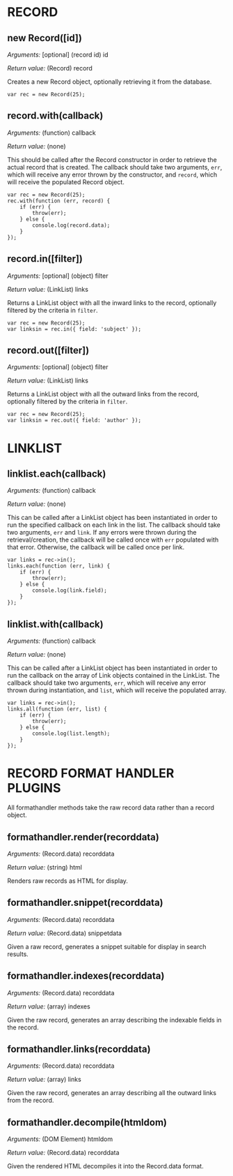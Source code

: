 RECORD
======

new Record([id])
----------------

*Arguments:* [optional] (record id) id

*Return value:* (Record) record

Creates a new Record object, optionally retrieving it from the database.

    var rec = new Record(25);


record.with(callback)
---------------------

*Arguments:* (function) callback

*Return value:* (none)

This should be called after the Record constructor in order to retrieve the
actual record that is created. The callback should take two arguments, `err`,
which will receive any error thrown by the constructor, and `record`, which will
receive the populated Record object.

    var rec = new Record(25);
    rec.with(function (err, record) {
        if (err) {
            throw(err);
        } else {
            console.log(record.data);
        }
    });

record.in([filter])
-------------------

*Arguments:* [optional] (object) filter

*Return value:* (LinkList) links

Returns a LinkList object with all the inward links to the record, optionally
filtered by the criteria in `filter`.

    var rec = new Record(25);
    var linksin = rec.in({ field: 'subject' });


record.out([filter])
--------------------

*Arguments:* [optional] (object) filter

*Return value:* (LinkList) links

Returns a LinkList object with all the outward links from the record, optionally
filtered by the criteria in `filter`.

    var rec = new Record(25);
    var linksin = rec.out({ field: 'author' });


LINKLIST
========

linklist.each(callback)
-----------------------

*Arguments:* (function) callback

*Return value:* (none)

This can be called after a LinkList object has been instantiated in order to
run the specified callback on each link in the list. The callback should take
two arguments, `err` and `link`. If any errors were thrown during the
retrieval/creation, the callback will be called once with `err` populated with
that error. Otherwise, the callback will be called once per link.

    var links = rec->in();
    links.each(function (err, link) {
        if (err) {
            throw(err);
        } else {
            console.log(link.field);
        }
    });


linklist.with(callback)
--------------

*Arguments:* (function) callback

*Return value:* (none)

This can be called after a LinkList object has been instantiated in order to
run the callback on the array of Link objects contained in the LinkList.
The callback should take two arguments, `err`, which will receive any error
thrown during instantiation, and `list`, which will receive the populated array.

    var links = rec->in();
    links.all(function (err, list) {
        if (err) {
            throw(err);
        } else {
            console.log(list.length);
        }
    });


RECORD FORMAT HANDLER PLUGINS
=============================

All formathandler methods take the raw record data rather than a record object.

formathandler.render(recorddata)
--------------------------------

*Arguments:* (Record.data) recorddata

*Return value:* (string) html

Renders raw records as HTML for display.


formathandler.snippet(recorddata)
---------------------------------

*Arguments:* (Record.data) recorddata

*Return value:* (Record.data) snippetdata

Given a raw record, generates a snippet suitable for display in search results.


formathandler.indexes(recorddata)
---------------------------------

*Arguments:* (Record.data) recorddata

*Return value:* (array) indexes

Given the raw record, generates an array describing the indexable fields in the
record.


formathandler.links(recorddata)
-------------------------------

*Arguments:* (Record.data) recorddata

*Return value:* (array) links

Given the raw record, generates an array describing all the outward links from the
record.

formathandler.decompile(htmldom)
--------------------------------

*Arguments:* (DOM Element) htmldom

*Return value:* (Record.data) recorddata

Given the rendered HTML decompiles it into the Record.data format.
